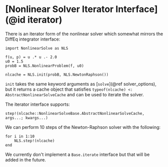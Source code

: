 # [Nonlinear Solver Iterator Interface](@id iterator)

There is an iterator form of the nonlinear solver which somewhat mirrors the DiffEq
integrator interface:

```@example iterator_interface
import NonlinearSolve as NLS

f(u, p) = u .* u .- 2.0
u0 = 1.5
probB = NLS.NonlinearProblem(f, u0)

nlcache = NLS.init(probB, NLS.NewtonRaphson())
```

`init` takes the same keyword arguments as [`solve`](@ref solver_options), but it returns a
cache object that satisfies `typeof(nlcache) <: AbstractNonlinearSolveCache` and can be used
to iterate the solver.

The iterator interface supports:

```@docs
step!(nlcache::NonlinearSolveBase.AbstractNonlinearSolveCache, args...; kwargs...)
```

We can perform 10 steps of the Newton-Raphson solver with the following:

```@example iterator_interface
for i in 1:10
    NLS.step!(nlcache)
end
```

We currently don't implement a `Base.iterate` interface but that will be added in the
future.
